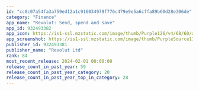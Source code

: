 ```yaml
---
id: "cc8c07a54fa3a759ed12a1c916034979f776c479e9e5a6cffa89b60d28e306de"
category: "Finance"
app_name: "Revolut: Send, spend and save"
app_id: 932493382
app_icon: https://is1-ssl.mzstatic.com/image/thumb/Purple126/v4/68/60/a8/6860a8e1-7b3a-629c-6b96-a5c05bce6e1f/AppIcon-Production-0-1x_U007epad-85-220.png/1024x1024bb.png
app_screenshot: https://is1-ssl.mzstatic.com/image/thumb/PurpleSource116/v4/d1/82/cf/d182cf4b-1515-2db3-387f-f19f0525c9a2/fb5baf2c-a1db-48b9-876f-6ab74f24aefa_Screen_1B_1242x2688_en-US.jpg/1242x2688bb.png
publisher_id: 932493381
publisher_name: "Revolut Ltd"
rank: 84
most_recent_release: 2024-02-01 00:00:00
release_count_in_past_year: 59
release_count_in_past_year_category: 20
release_count_in_past_year_top_in_category: 28
---
```

